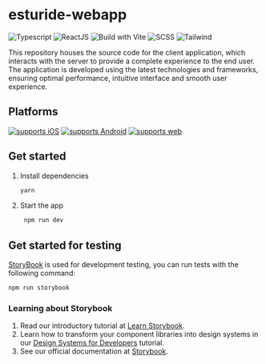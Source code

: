 # esturide-webapp

![Typescript](https://img.shields.io/badge/TypeScript-007ACC?style=for-the-badge&logo=typescript&logoColor=white)
![ReactJS](https://img.shields.io/badge/react-61DAFB?style=for-the-badge&logo=react&logoColor=black)
![Build with Vite](https://img.shields.io/badge/Vite-646CFF?style=for-the-badge&logo=Vite&logoColor=white)
![SCSS](https://img.shields.io/badge/SCSS-Style-%23CC6699?style=for-the-badge&logo=sass)
![Tailwind](https://img.shields.io/badge/Tailwind-Style-38B2AC?style=for-the-badge&logo=tailwind-css)

This repository houses the source code for the client application, which interacts with the server to provide a complete experience to the end user. The application is developed using the latest technologies and frameworks, ensuring optimal performance, intuitive interface and smooth user experience.

## Platforms

[![supports iOS](https://img.shields.io/badge/iOS-999999.svg?style=flat-square&logo=APPLE&labelColor=999999&logoColor=fff)](https://github.com/expo/expo)
[![supports Android](https://img.shields.io/badge/Android-A4C639.svg?style=flat-square&logo=ANDROID&labelColor=A4C639&logoColor=fff)](https://github.com/expo/expo)
[![supports web](https://img.shields.io/badge/Web-4285F4.svg?style=flat-square&logo=GOOGLE-CHROME&labelColor=4285F4&logoColor=fff)](https://github.com/expo/expo)

## Get started

1. Install dependencies

   ```bash
   yarn
   ```

2. Start the app

   ```bash
    npm run dev
   ```

## Get started for testing

[StoryBook](https://storybook.js.org/) is used for development testing, you can run tests with the following command:

```bash
npm run storybook
```

### Learning about Storybook

1. Read our introductory tutorial at [Learn Storybook](https://storybook.js.org/tutorials/intro-to-storybook/react-native/en/get-started/).
2. Learn how to transform your component libraries into design systems in our [Design Systems for Developers](https://storybook.js.org/tutorials/design-systems-for-developers/) tutorial.
3. See our official documentation at [Storybook](https://storybook.js.org/).
